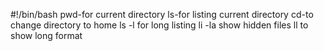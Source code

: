 #!/bin/bash
pwd-for current directory ls-for listing current directory  cd-to change directory to home ls -l for long listing li -la show hidden files ll to show long format
